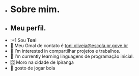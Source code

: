 - # Sobre mim.
- ##   Meu perfil.
- :+1 Sou **Toni**
- 🥇 Meu Gmal de contato  é toni.oliveia@escola.pr.gove.br
- 👀 I’m interested in  compartilhar projetos e trabalhos.
- 🌱 I’m currently learning linguagens de programação inicial.
- 🈴 Moro na cidade de Ipiranga
- 🥇 gosto de jogar bola
